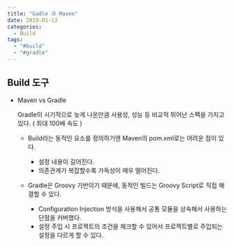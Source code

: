 ```yaml
---
title: "Gadle 과 Maven"
date: 2019-01-13
categories:
  - Build
tags:
  - "#build"
  - "#gradle"
---
```


## Build 도구

- Maven vs Gradle

  Gradle이 시기적으로 늦게 나온만큼 사용성, 성능 등 비교적 뛰어난 스펙을 가지고있다. ( 최대 100배 속도 )

  - Build라는 동적인 요소를 정의하기엔 Maven의 pom.xml로는 어려운 점이 있다.

    - 설정 내용이 길어진다.
    - 의존관계가 복잡할수록 가독성이 매우 떨어진다.

  - Gradle은 Groovy 기반이기 때문에, 동적인 빌드는 Groovy Script로 직접 해결할 수 있다.

    - Configuration Injection 방식을 사용해서 공통 모듈을 상속해서 사용하는 단점을 커버했다.
    - 설정 주입 시 프로젝트의 조건을 체크할 수 있어서 프로젝트별로 주입되는 설정을 다르게 할 수 있다.
